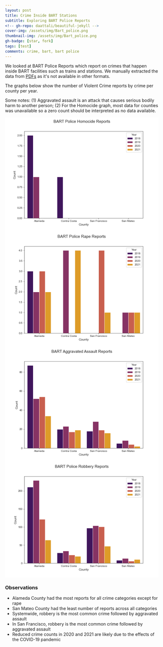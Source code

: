 ```yaml
---
layout: post
title: Crime Inside BART Stations
subtitle: Exploring BART Police Reports
<!-- gh-repo: daattali/beautiful-jekyll -->
cover-img: /assets/img/Bart_police.png
thumbnail-img: /assets/img/Bart_police.png
gh-badge: [star, fork]
tags: [test]
comments: crime, bart, bart police
---
```


We looked at BART Police Reports which report on crimes that happen inside BART facilities such as trains and stations. We manually extracted the data from [PDFs](https://www.bart.gov/sites/default/files/docs/02-2022%20Monthly%20Chief%27s%20Report%20CRB%2003162022.pdf) as it's not available in other formats. 

The graphs below show the number of Violent Crime reports by crime per county per year. 

Some notes: (1) Aggravated assault is an attack that causes serious bodily harm to another person; (2) For the Homocide graph, most data for counties was unavailable so a zero count should be interpreted as no data available.

<p align="center">
  <img src="../assets/img/HomocideReports.png" align="center" width="550"/> 
 
  <img src="../assets/img/RapeReports.png" align="center" width="550"/>
 
  <img src="../assets/img/AggravatedAssaultReports.png" align="center" width="550"/> 

  <img src="../assets/img/RobberyReports.png" align="center" width="550"/>
</p>

### Observations
* Alameda County had the most reports for all crime categories except for rape 
* San Mateo County had the least number of reports across all categories
* Systemwide, robbery is the most common crime followed by aggravated assault
* In San Francisco, robbery is the most common crime followed by aggravated assault
* Reduced crime counts in 2020 and 2021 are likely due to the effects of the COVID-19 pandemic

